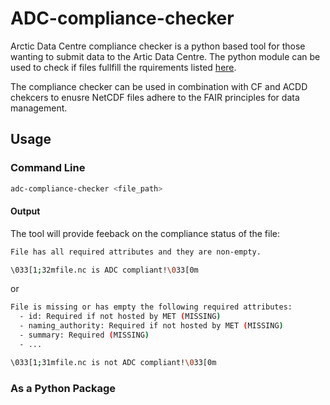 # ADC-compliance-checker
Arctic Data Centre compliance checker is a python based tool for those wanting to submit data to the Artic Data Centre. The python module can be used to check if files fullfill the rquirements listed [here](https://adc.met.no/node/4).

The compliance checker can be used in combination with CF and ACDD chekcers to enusre NetCDF files adhere to the FAIR principles for data management.

## Usage

### Command Line
```sh
adc-compliance-checker <file_path>
```

#### Output

The tool will provide feeback on the compliance status of the file:
```sh
File has all required attributes and they are non-empty.

\033[1;32mfile.nc is ADC compliant!\033[0m
```
or
```sh
File is missing or has empty the following required attributes:
  - id: Required if not hosted by MET (MISSING)
  - naming_authority: Required if not hosted by MET (MISSING)
  - summary: Required (MISSING)
  - ...

\033[1;31mfile.nc is not ADC compliant!\033[0m
```


### As a Python Package